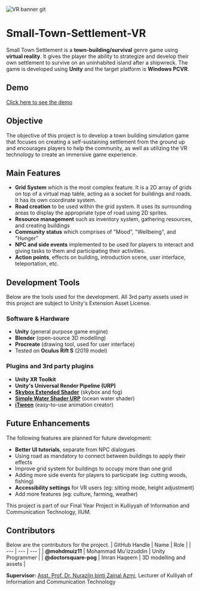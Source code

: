 ![VR banner git](https://github.com/mohdmuiz11/Small-Town-Settlement-VR/assets/76739315/779ef262-2a94-4182-a0d0-55f61f43ff5c)
# Small-Town-Settlement-VR
Small Town Settlement is a **town-building/survival** genre game using **virtual reality**. It gives the player the ability to strategize and develop their own settlement to survive on an uninhabited island after a shipwreck. The game is developed using **Unity** and the target platform is **Windows PCVR**.

## Demo
[Click here to see the demo](https://youtu.be/6OgPKl1NC2Q)

## Objective
The objective of this project is to develop a town building simulation game that focuses on creating a self-sustaining settlement from the ground up and encourages players to help the community, as well as utilizing the VR technology to create an immersive game experience.

## Main Features
- **Grid System** which is the most complex feature. It is a 2D array of grids on top of a virtual map table, acting as a socket for buildings and roads. It has its own coordinate system.
- **Road creation** to be used within the grid system. It uses its surrounding areas to display the appropriate type of road using 2D sprites.
- **Resource management** such as inventory system, gathering resources, and creating buildings
- **Community status** which comprises of "Mood", "Wellbeing", and "Hunger"
- **NPC and side events** implemented to be used for players to interact and giving tasks to them and participating their activities.
- **Action points**, effects on building, introduction scene, user interface, teleportation, etc.

## Development Tools
Below are the tools used for the development. All 3rd party assets used in this project are subject to Unity's Extension Asset License.

### Software & Hardware
- **Unity** (general purpose game engine)
- **Blender** (open-source 3D modelling)
- **Procreate** (drawing tool, used for user interface)
- Tested on **Oculus Rift S** (2019 model)

### Plugins and 3rd party plugins
- **Unity XR Toolkit**
- **Unity's Universal Render Pipeline (URP)**
- [**Skybox Extended Shader**](https://assetstore.unity.com/packages/vfx/shaders/free-skybox-extended-shader-107400) (skybox and fog)
- [**Simple Water Shader URP**](https://assetstore.unity.com/packages/2d/textures-materials/water/simple-water-shader-urp-191449) (ocean water shader)
- [**iTween**](https://assetstore.unity.com/packages/tools/animation/itween-84) (easy-to-use animation creator)

## Future Enhancements
The following features are planned for future development:
- **Better UI tutorials**, separate from NPC dialogues
- Using road as mandatory to connect between buildings to apply their effects
- Improve grid system for buildings to occupy more than one grid
- Adding more side events for players to participate (eg: cutting woods, fishing)
- **Accessibility settings** for VR users (eg: sitting mode, height adjustment)
- Add more features (eg: culture, farming, weather)

This project is part of our Final Year Project in Kulliyyah of Information and Communication Technology, IIUM.

## Contributors
Below are the contributors for the project. 
| GitHub Handle | Name | Role |
| --- | --- | --- |
| **@mohdmuiz11** | Mohammad Mu'izzuddin | Unity Programmer |
| **@doctorsquare-pog** | Imran Haqeem | 3D modelling and assets |

**Supervisor:** [Asst. Prof. Dr. Nurazlin binti Zainal Azmi](https://www.iium.edu.my/directory/show/10163), Lecturer of Kulliyah of Information and Communication Technology

